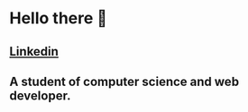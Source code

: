 # Hello there 👊
[Linkedin]([https://www.openai.com/](https://www.linkedin.com/in/pedro-mesquita-maia-5381a320a/)https://www.linkedin.com/in/pedro-mesquita-maia-5381a320a/)
---
## A student of computer science and web developer.

